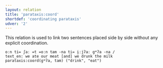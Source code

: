 ```yaml
---
layout: relation
title: 'parataxis:coord'
shortdef: 'coordinating parataxis'
udver: '2'
---
```


This relation is used to link two sentences placed side by side without any explicit coordination. 

~~~ sdparse
oːn ti= ʃaː =t =oːn tam -na ti= i̠ːjʔaː gʷʔa -na /
text_en: we ate our meat [and] we drunk the milk
parataxis:coord(gʷʔa, tam) ("drink", "eat")
~~~
<!-- Interlanguage links updated Út 9. května 2023, 20:04:31 CEST -->
